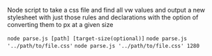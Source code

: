 Node script to take a css file and find all vw values and output a new stylesheet with just those rules and declarations with the option of converting them to px at a given size

`node parse.js [path] [target-size(optional)]`
`node parse.js '../path/to/file.css'`
`node parse.js '../path/to/file.css' 1280`
